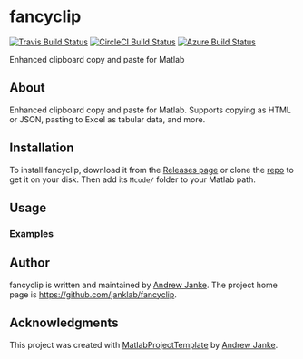 # fancyclip

<!-- Remove the badges for CI services that you're not going to use. -->
[![Travis Build Status](https://travis-ci.com/janklab/fancyclip.svg?branch=main)](https://travis-ci.com/github/janklab/fancyclip)  [![CircleCI Build Status](https://circleci.com/gh/janklab/fancyclip.svg?style=shield)](https://circleci.com/gh/janklab/fancyclip) [![Azure Build Status](https://dev.azure.com/janklab/fancyclip/_apis/build/status/janklab.fancyclip?branchName=main)](https://dev.azure.com/janklab/fancyclip/_build/latest?definitionId=1&branchName=main)

Enhanced clipboard copy and paste for Matlab

## About

Enhanced clipboard copy and paste for Matlab. Supports copying as HTML or JSON, pasting to Excel as tabular data, and more.

## Installation

To install fancyclip, download it from the [Releases page](https://github.com/janklab/fancyclip/releases) or clone the [repo](https://github.com/janklab/fancyclip) to get it on your disk. Then add its `Mcode/` folder to your Matlab path.

## Usage

### Examples

## Author

fancyclip is written and maintained by [Andrew Janke](https://apjanke.net). The project home page is <https://github.com/janklab/fancyclip>.

## Acknowledgments

This project was created with [MatlabProjectTemplate](https://github.com/apjanke/MatlabProjectTemplate) by [Andrew Janke](https://apjanke.net).
